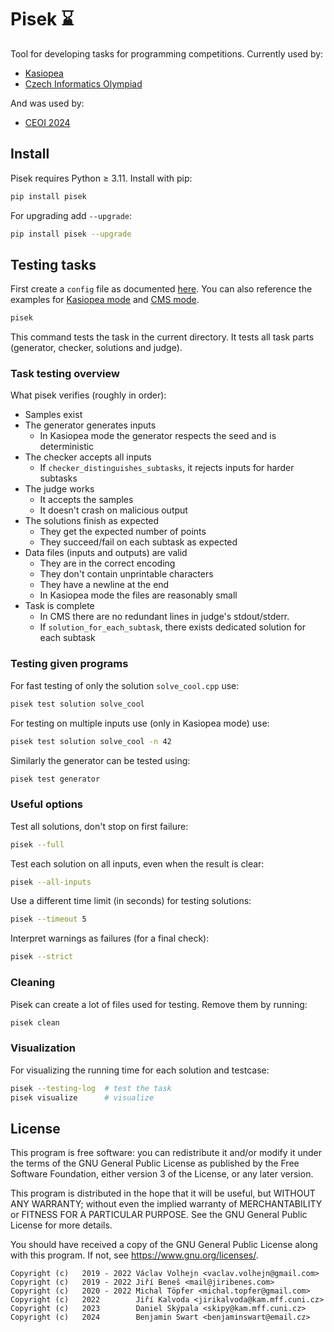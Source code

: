 # Pisek ⌛

Tool for developing tasks for programming competitions.
Currently used by:
 - [Kasiopea](https://kasiopea.matfyz.cz/)
 - [Czech Informatics Olympiad](https://mo.mff.cuni.cz/p/)

And was used by:
 - [CEOI 2024](https://ceoi2024.fi.muni.cz/)

## Install

Pisek requires Python ≥ 3.11. Install with pip:
```bash
pip install pisek
```

For upgrading add `--upgrade`:
```bash
pip install pisek --upgrade
```
## Testing tasks

First create a `config` file as documented [here](https://github.com/kasiopea-org/pisek/blob/master/config-v2-documentation).
You can also reference the examples for
[Kasiopea mode](https://github.com/kasiopea-org/pisek/blob/master/fixtures/sum_kasiopea/config)
and [CMS mode](https://github.com/kasiopea-org/pisek/blob/master/fixtures/sum_cms/config).

```bash
pisek
```

This command tests the task in the current directory.
It tests all task parts (generator, checker, solutions and judge).

### Task testing overview

What pisek verifies (roughly in order):
 - Samples exist
 - The generator generates inputs
    - In Kasiopea mode the generator respects the seed and is deterministic
 - The checker accepts all inputs
    - If `checker_distinguishes_subtasks`, it rejects inputs for harder subtasks
 - The judge works
    - It accepts the samples
    - It doesn't crash on malicious output
 - The solutions finish as expected
    - They get the expected number of points
    - They succeed/fail on each subtask as expected
 - Data files (inputs and outputs) are valid
    - They are in the correct encoding
    - They don't contain unprintable characters
    - They have a newline at the end
    - In Kasiopea mode the files are reasonably small
 - Task is complete
    - In CMS there are no redundant lines in judge's stdout/stderr.
    - If `solution_for_each_subtask`, there exists dedicated solution for each subtask
 

### Testing given programs

For fast testing of only the solution `solve_cool.cpp` use:
```bash
pisek test solution solve_cool
```

For testing on multiple inputs use (only in Kasiopea mode) use:
```bash
pisek test solution solve_cool -n 42
```

Similarly the generator can be tested using:
```bash
pisek test generator
```

### Useful options

Test all solutions, don't stop on first failure:
```bash
pisek --full
```

Test each solution on all inputs, even when the result is clear:
```bash
pisek --all-inputs
```

Use a different time limit (in seconds) for testing solutions:
```bash
pisek --timeout 5
```

Interpret warnings as failures (for a final check):
```bash
pisek --strict
```

### Cleaning

Pisek can create a lot of files used for testing. Remove them by running:
```bash
pisek clean
```

### Visualization

For visualizing the running time for each solution and testcase:
```bash
pisek --testing-log  # test the task
pisek visualize      # visualize
```

## License

This program is free software: you can redistribute it and/or modify
it under the terms of the GNU General Public License as published by
the Free Software Foundation, either version 3 of the License, or
any later version.

This program is distributed in the hope that it will be useful,
but WITHOUT ANY WARRANTY; without even the implied warranty of
MERCHANTABILITY or FITNESS FOR A PARTICULAR PURPOSE.  See the
GNU General Public License for more details.

You should have received a copy of the GNU General Public License
along with this program.  If not, see <https://www.gnu.org/licenses/>.

```
Copyright (c)   2019 - 2022 Václav Volhejn <vaclav.volhejn@gmail.com>
Copyright (c)   2019 - 2022 Jiří Beneš <mail@jiribenes.com>
Copyright (c)   2020 - 2022 Michal Töpfer <michal.topfer@gmail.com>
Copyright (c)   2022        Jiří Kalvoda <jirikalvoda@kam.mff.cuni.cz>
Copyright (c)   2023        Daniel Skýpala <skipy@kam.mff.cuni.cz>
Copyright (c)   2024        Benjamin Swart <benjaminswart@email.cz>
```
